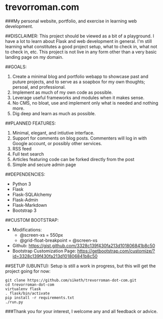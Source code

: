 # trevorroman.com
###My personal website, portfolio, and exercise in learning web development.

##DISCLAIMER:
This project should be viewed as a bit of a playground. I have a lot to learn about Flask and web development in general.
I'm still learning what constitutes a good project setup, what to check in, what not to check in, etc. This project is 
not live in any form other than a very basic landing page on my domain.

##GOALS:
1. Create a minimal blog and portfolio webapp to showcase past and puture projects, and to serve as a soapbox for my own 
thoughts; persoal, and professional.
2. Implement as much of my own code as possible.
3. Leverage useful frameworks and modules when it makes sense.
4. No CMS, no bloat, use and implement only what is needed and nothing more.
5. Dig deep and learn as much as possible.

##PLANNED FEATURES:
1. Minimal, elegant, and intiutive interface.
2. Support for comments on blog posts. Commenters will log in with Google account, or possibly other services.
3. RSS feed
4. Full text search
5. Articles featuring code can be forked directly from the post
6. Simple and secure admin page

##DEPENDENCIES:
* Python 3
* Flask
* Flask-SQLAlchemy
* Flask-Admin
* Flask-Markdown
* Bootstrap 3

##CUSTOM BOOTSTRAP:
* Modifications:
  * @screen-xs = 550px
  * @grid-float-breakpoint = @screen-xs
* Github: https://gist.github.com/3328c139f430fa213d101806841b8c50
* Bootstrap Customization Page: https://getbootstrap.com/customize/?id=3328c139f430fa213d101806841b8c50

##SETUP (UBUNTU):
Setup is still a work in progress, but this will get the project going for now:

```
git clone https://github.com/siketh/trevorroman-dot-com.git
cd trevorroman-dot-com
virtualenv flask
. flask/bin/activate
pip install -r requirements.txt
./run.py
```

###Thank you for your interest, I welcome any and all feedback or advice.
